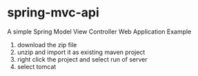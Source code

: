 # spring-mvc-api
A simple Spring Model View Controller Web Application Example

1. download the zip file
2. unzip and import it as existing maven project
3. right click the project and select run of server
4. select tomcat 
